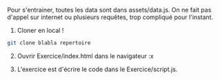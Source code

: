 
Pour s'entrainer, toutes les data sont dans assets/data.js. On ne fait pas d'appel sur internet ou plusieurs requêtes, trop compliqué pour l'instant.

1. Cloner en local !
```bash
git clone blabla repertoire
```

2. Ouvrir Exercice/index.html dans le navigateur :x

3. L'exercice est d'écrire le code dans le Exercice/script.js.